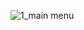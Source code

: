 
![1_main menu](https://user-images.githubusercontent.com/62838172/153711193-22fd96de-5f3c-472a-9b8d-ed0f314abd55.png)
